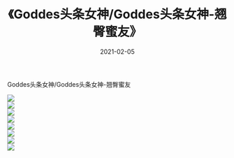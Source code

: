 ﻿---
layout: post
title:  《Goddes头条女神/Goddes头条女神-翘臀蜜友》
date:   2021-02-05
img: http://pic.660000.xyz/1:/网络美图/2021/Goddes头条女神/Goddes头条女神-翘臀蜜友/000.jpg
categories: [美女, 清纯, 唯美]
---

Goddes头条女神/Goddes头条女神-翘臀蜜友

 ![](http://pic.660000.xyz/1:/网络美图/2021/Goddes头条女神/Goddes头条女神-翘臀蜜友/001.jpg) <br>![](http://pic.660000.xyz/1:/网络美图/2021/Goddes头条女神/Goddes头条女神-翘臀蜜友/002.jpg) <br>![](http://pic.660000.xyz/1:/网络美图/2021/Goddes头条女神/Goddes头条女神-翘臀蜜友/003.jpg) <br>![](http://pic.660000.xyz/1:/网络美图/2021/Goddes头条女神/Goddes头条女神-翘臀蜜友/004.jpg) <br>![](http://pic.660000.xyz/1:/网络美图/2021/Goddes头条女神/Goddes头条女神-翘臀蜜友/005.jpg) <br>![](http://pic.660000.xyz/1:/网络美图/2021/Goddes头条女神/Goddes头条女神-翘臀蜜友/006.jpg) <br>![](http://pic.660000.xyz/1:/网络美图/2021/Goddes头条女神/Goddes头条女神-翘臀蜜友/007.jpg) <br>![](http://pic.660000.xyz/1:/网络美图/2021/Goddes头条女神/Goddes头条女神-翘臀蜜友/008.jpg) <br>